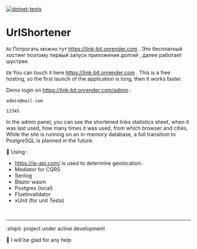[![dotnet-tests](https://github.com/kova1ev/UrlShortener/actions/workflows/dotnet-tests.yml/badge.svg?branch=main)](https://github.com/kova1ev/UrlShortener/actions/workflows/dotnet-tests.yml)
# UrlShortener

`RU` Потрогать можно тут https://link-bit.onrender.com . Это бесплатный хостинг поэтому первый запуск приложения долгий , далее работает шустрее.

`EN` You can touch it here https://link-bit.onrender.com . This is a free hosting, so the first launch of the application is long, then it works faster.

Demo login on https://link-bit.onrender.com/admin  :

`admin@mail.com`

`12345`

In the admin panel, you can see the shortened links statistics sheet, when it was last used, how many times it was used, from which browser and cities.
While the site is running on an in-memory database, a full transition to PostgreSQL is planned in the future.

:candy: Using :
-  https://ip-api.com/ is used to determine geolocation.
-  Mediator for CQRS
-  Serilog
-  Blazor wasm
-  Postgres (local)
-  Fluetnvalidator
-  xUnit (for  unit Tests)

<br/>

---
:shipit: project under active development

:punch: I will be glad for any help
